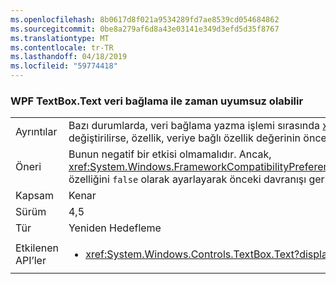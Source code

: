 ```yaml
---
ms.openlocfilehash: 8b0617d8f021a9534289fd7ae8539cd054684862
ms.sourcegitcommit: 0be8a279af6d8a43e03141e349d3efd5d35f8767
ms.translationtype: MT
ms.contentlocale: tr-TR
ms.lasthandoff: 04/18/2019
ms.locfileid: "59774418"
---
```

### <a name="wpf-textboxtext-can-be-out-of-sync-with-databinding"></a>WPF TextBox.Text veri bağlama ile zaman uyumsuz olabilir

|   |   |
|---|---|
|Ayrıntılar|Bazı durumlarda, veri bağlama yazma işlemi sırasında <xref:System.Windows.Controls.TextBox.Text> özelliği değiştirilirse, özellik, veriye bağlı özellik değerinin önceki değerini yansıtır.|
|Öneri|Bunun negatif bir etkisi olmamalıdır. Ancak, <xref:System.Windows.FrameworkCompatibilityPreferences.KeepTextBoxDisplaySynchronizedWithTextProperty> özelliğini <code>false</code> olarak ayarlayarak önceki davranışı geri yükleyebilirsiniz.|
|Kapsam|Kenar|
|Sürüm|4,5|
|Tür|Yeniden Hedefleme|
|Etkilenen API’ler|<ul><li><xref:System.Windows.Controls.TextBox.Text?displayProperty=nameWithType></li></ul>|
